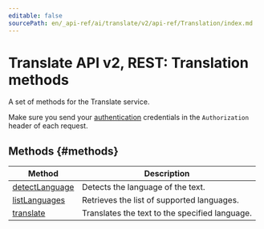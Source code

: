 ```yaml
---
editable: false
sourcePath: en/_api-ref/ai/translate/v2/api-ref/Translation/index.md
---
```


# Translate API v2, REST: Translation methods
A set of methods for the Translate service.

Make sure you send your [authentication](/docs/translate/api-ref/authentication) credentials in the `Authorization` header of each request.

## Methods {#methods}
Method | Description
--- | ---
[detectLanguage](detectLanguage.md) | Detects the language of the text.
[listLanguages](listLanguages.md) | Retrieves the list of supported languages.
[translate](translate.md) | Translates the text to the specified language.